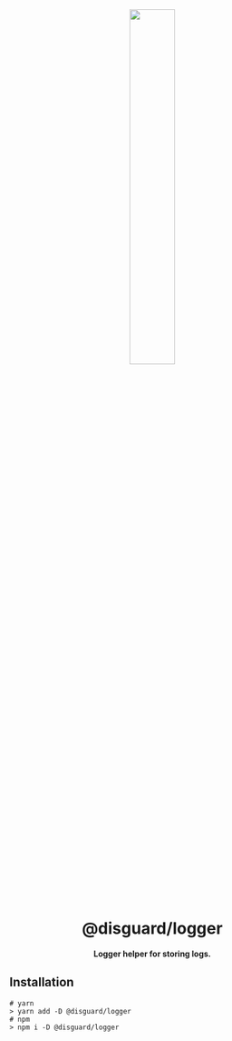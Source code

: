 <div align="center">
<img src="https://imgur.com/JSYF54V.png" align="center" width="40%" alt="">

# @disguard/logger

**Logger helper for storing logs.**

</div>

## Installation

```shell
# yarn
> yarn add -D @disguard/logger
# npm 
> npm i -D @disguard/logger
```
